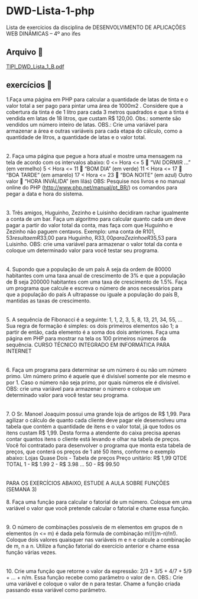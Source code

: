 # DWD-Lista-1-php
Lista de exercícios da disciplina de DESENVOLVIMENTO DE APLICAÇÕES WEB DINÂMICAS – 4º ano ifes
## Arquivo 📁
[TIPI_DWD_Lista_1_B.pdf](https://github.com/Andre-L12/DWD-Lista-1-php/files/14441499/TIPI_DWD_Lista_1_B.pdf)

## exercícios 📝

1.Faça uma página em PHP para calcular a quantidade de latas de tinta e o valor total a ser
pago para pintar uma área de 1000m2
. Considere que a cobertura da tinta é de 1 litro para
cada 3 metros quadrados e que a tinta é vendida em latas de 18 litros, que custam R$
120,00. Obs.: somente são vendidos um número inteiro de latas.
OBS.: Crie uma variável para armazenar a área e outras variáveis para cada etapa do
cálculo, como a quantidade de litros, a quantidade de latas e o valor total.
<br><br><br>
2. Faça uma página que pegue a hora atual e mostre uma mensagem na tela de acordo com
os intervalos abaixo:
0 <= Hora <= 5  “VAI DORMIR ...” (em vermelho)
5 < Hora <= 11  “BOM DIA” (em verde)
11 < Hora <= 17  “BOA TARDE” (em amarelo)
17 < Hora <= 23  “BOA NOITE” (em azul)
Outro valor  “HORA INVÁLIDA” (em lilás)
OBS: Pesquise nos livros e no manual online do PHP (http://www.php.net/manual/pt_BR/)
os comandos para pegar a data e hora do sistema.
<br><br><br>
3. Três amigos, Huguinho, Zezinho e Luisinho decidiram rachar igualmente a conta de um
bar. Faça um algoritmo para calcular quanto cada um deve pagar a partir do valor total da
conta, mas faça com que Huguinho e Zezinho não paguem centavos. Exemplo: uma conta
de R$101,53 resulta em R$33,00 para Huguinho, R$33,00 para Zezinho e R$35,53 para
Luisinho.
OBS: crie uma variável para armazenar o valor total da conta e coloque um determinado
valor para você testar seu programa.
<br><br><br>
4. Supondo que a população de um país A seja da ordem de 80000 habitantes com uma taxa
anual de crescimento de 3% e que a população de B seja 200000 habitantes com uma
taxa de crescimento de 1.5%. Faça um programa que calcule e escreva o número de anos
necessários para que a população do país A ultrapasse ou iguale a população do país B,
mantidas as taxas de crescimento.
<br><br><br>
5. A sequência de Fibonacci é a seguinte: 1, 1, 2, 3, 5, 8, 13, 21, 34, 55, ... Sua regra de
formação é simples: os dois primeiros elementos são 1; a partir de então, cada
elemento é a soma dos dois anteriores. Faça uma página em PHP para mostrar na tela
os 100 primeiros números da sequência.
CURSO TÉCNICO INTEGRADO EM
INFORMÁTICA PARA INTERNET
<br><br><br>
6. Faça um programa para determinar se um número é ou não um número primo. Um número
primo é aquele que é divisível somente por ele mesmo e por 1. Caso o número não seja
primo, por quais números ele é divisível.
OBS: crie uma variável para armazenar o número e coloque um determinado valor para
você testar seu programa.
<br><br><br>
7. O Sr. Manoel Joaquim possui uma grande loja de artigos de R$ 1,99. Para agilizar o
cálculo de quanto cada cliente deve pagar ele desenvolveu uma tabela que contém a
quantidade de itens e o valor total, já que todos os itens custam R$ 1,99. Desta forma a
atendente do caixa precisa apenas contar quantos itens o cliente está levando e olhar na
tabela de preços. Você foi contratado para desenvolver o programa que monta esta tabela
de preços, que conterá os preços de 1 até 50 itens, conforme o exemplo abaixo:
Lojas Quase Dois - Tabela de preços
Preço unitário: R$ 1,99
QTDE TOTAL
1 - R$ 1.99
2 - R$ 3.98
...
50 - R$ 99.50
<br><br><br>
PARA OS EXERCÍCIOS ABAIXO, ESTUDE A AULA SOBRE FUNÇÕES (SEMANA 3)<br><br>
8. Faça uma função para calcular o fatorial de um número. Coloque em uma variável o valor
que você pretende calcular o fatorial e chame essa função.<br><br><br>
9. O número de combinações possíveis de m elementos em grupos de n elementos (n <=
m) é dada pela fórmula de combinação m!/((m-n)!n!).
Coloque dois valores quaisquer nas variáveis m e n e calcule a combinação de m, n a n.
Utilize a função fatorial do exercício anterior e chame essa função várias vezes. <br><br><br>
10. Crie uma função que retorne o valor da expressão: 2/3 + 3/5 + 4/7 + 5/9 + … + n/m. Essa
função recebe como parâmetro o valor de n.
OBS.: Crie uma variável e coloque o valor de n para testar. Chame a função criada
passando essa variável como parâmetro.
<br><br><br>
